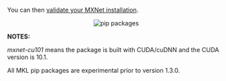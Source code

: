 You can then <a href="/get_started/validate_mxnet.html">validate your MXNet installation</a>.

<div style="text-align: center">
    <img src="https://raw.githubusercontent.com/dmlc/web-data/master/mxnet/install/pip-packages-1.7.0.png"
    alt="pip packages"/>
</div>

**NOTES:**

*mxnet-cu101* means the package is built with CUDA/cuDNN and the CUDA version is
10.1.

All MKL pip packages are experimental prior to version 1.3.0.
